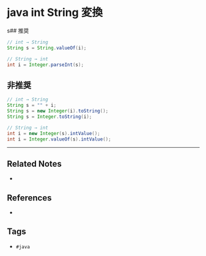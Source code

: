 # java int String 変換
s## 推奨
```java
// int → String
String s = String.valueOf(i);

// String → int
int i = Integer.parseInt(s);
```


## 非推奨
```java
// int → String
String s = "" + i;
String s = new Integer(i).toString();
String s = Integer.toString(i);

// String → int
int i = new Integer(s).intValue();
int i = Integer.valueOf(s).intValue();

```

---
## Related Notes
- 

## References
- 

## Tags
- `#java` 